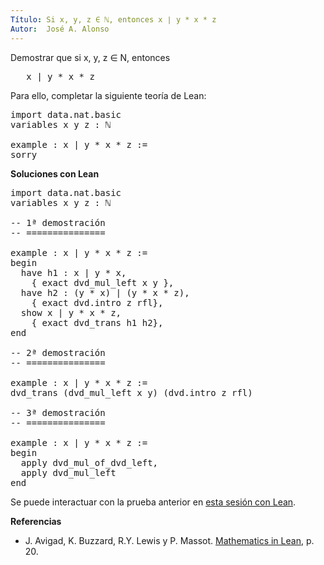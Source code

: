 ```yaml
---
Título: Si x, y, z ∈ ℕ, entonces x ∣ y * x * z
Autor:  José A. Alonso
---
```


Demostrar que si x, y, z ∈ N, entonces
<pre lang="text">
   x ∣ y * x * z
</pre>

Para ello, completar la siguiente teoría de Lean:

<pre lang="lean">
import data.nat.basic
variables x y z : ℕ

example : x ∣ y * x * z :=
sorry
</pre>
<!--more-->

<b>Soluciones con Lean</b>

<pre lang="lean">
import data.nat.basic
variables x y z : ℕ

-- 1ª demostración
-- ===============

example : x ∣ y * x * z :=
begin
  have h1 : x ∣ y * x,
    { exact dvd_mul_left x y },
  have h2 : (y * x) ∣ (y * x * z),
    { exact dvd.intro z rfl},
  show x ∣ y * x * z,
    { exact dvd_trans h1 h2},
end

-- 2ª demostración
-- ===============

example : x ∣ y * x * z :=
dvd_trans (dvd_mul_left x y) (dvd.intro z rfl)

-- 3ª demostración
-- ===============

example : x ∣ y * x * z :=
begin
  apply dvd_mul_of_dvd_left,
  apply dvd_mul_left
end
</pre>

Se puede interactuar con la prueba anterior en <a href="https://leanprover-community.github.io/lean-web-editor/#url=https://raw.githubusercontent.com/jaalonso/Calculemus/main/src/Divisivilidad_productos.lean" rel="noopener noreferrer" target="_blank">esta sesión con Lean</a>.

<b>Referencias</b>

+ J. Avigad, K. Buzzard, R.Y. Lewis y P. Massot. [Mathematics in Lean](https://bit.ly/3U4UjBk), p. 20.
